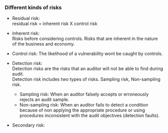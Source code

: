 ### Different kinds of risks
- Residual risk:  
  residual risk = inherent risk X control risk  
  
- Inherent risk:  
  Risks before considering controls. Risks that are inherent in the nature of the business and economy.
- Control risk:
  The likelihood of a vulnerability wont be caught by controls.
- Detection risk:  
  Detection risks are the risks that an auditor will not be able to find during audit.  
  Detection risk includes two types of risks. Sampling risk, Non-sampling risk.
  + Sampling risk: When an auditor falsely accepts or erroneously rejects an audit sample.
  + Non-sampling risk: When an auditor fails to detect a condition because of non applying the appropriate procedure or using procedures inconsistent with the audit objectives (detection faults).
- Secondary risk:  
<!--stackedit_data:
eyJoaXN0b3J5IjpbMTMyMDI4MjgxMywxNDM3NTU5NTE0LC04OD
Y3NTgzOTMsMTU4ODQ1ODM3OCwtMzQ5ODE4NDM3LDM5MDk4MTYx
NV19
-->